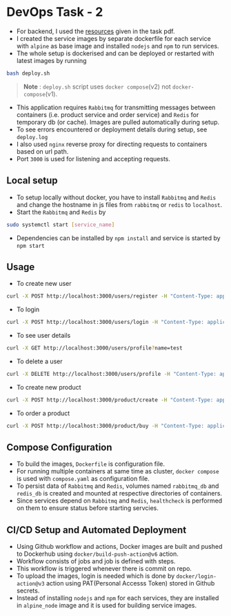 
# DevOps Task - 2
- For backend, I used the [resources](https://github.com/UncleWeeds/spiderTask-2) given in the task pdf.
- I created the service images by separate dockerfile for each service with `alpine` as base image and installed `nodejs` and `npm` to run services.
- The whole setup is dockerised and can be deployed or restarted with latest images by running 
```bash
bash deploy.sh
```
>__Note__ : `deploy.sh` script uses `docker compose`(v2) not `docker-compose`(v1).
- This application requires `Rabbitmq` for transmitting messages between containers (i.e. product service and order service) and `Redis` for temporary db (or cache). Images are pulled automatically during setup.
- To see errors encountered or deployment details during setup, see `deploy.log`
- I also used `nginx` reverse proxy for directing requests to containers based on url path.
- Port `3000` is used for listening and accepting requests.

## Local setup 
- To setup locally without docker, you have to install `Rabbitmq` and `Redis` and change the hostname in js files from `rabbitmq` or `redis` to `localhost`.
- Start the `Rabbitmq` and  `Redis` by 
```bash
sudo systemctl start [service_name]
```
- Dependencies can be installed by `npm install` and service is started by `npm start`

## Usage
- To create new user
```bash
curl -X POST http://localhost:3000/users/register -H "Content-Type: application/json" -d '{"name":"test", "email":"test@example.com", "password":"1234"}'
```
- To login 
```bash
curl -X POST http://localhost:3000/users/login -H "Content-Type: application/json" -d '{ "email":"test@example.com", "password":"1234"}'
```

- To see user details
```bash
curl -X GET http://localhost:3000/users/profile?name=test
```

- To delete a user
```bash
curl -X DELETE http://localhost:3000/users/profile -H "Content-Type: application/json" -d '{ "email":"test@example.com", "name":"test" }'
```

- To create new product
```bash
curl -X POST http://localhost:3000/product/create -H "Content-Type: application/json" -d '{ "name" : "eraser", "description" : "used to erase", "price" : "10"}'
```

- To order a product
```bash
curl -X POST http://localhost:3000/product/buy -H "Content-Type: application/json" -d '{ "ids" : "669ba919f0b262660130ef58"}'
```
## Compose Configuration
- To build the images, `Dockerfile` is configuration file.
- For running multiple containers at same time as cluster, `docker compose` is used with `compose.yaml` as configuration file.
- To persist data of `Rabbitmq` and `Redis`, volumes named `rabbitmq_db` and `redis_db` is created and mounted at respective directories of containers.
- Since services depend on `Rabbitmq` and `Redis`, `healthcheck` is performed on them to ensure status before starting servcies.

## CI/CD Setup and Automated Deployment
- Using Github workflow and actions, Docker images are built and pushed to Dockerhub using `docker/build-push-action@v6` action.
- Workflow consists of jobs and job is defined with steps.
- This workflow is triggered whenever there is commit on repo.
- To upload the images, login is needed which is done by `docker/login-action@v3` action using PAT(Personal Accesss Token) stored in Github secrets.
- Instead of installing `nodejs` and `npm` for each services, they are installed in `alpine_node` image and it is used for building service images.

